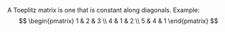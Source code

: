 A Toeplitz matrix is one that is constant along diagonals.
Example:
$$
\begin{pmatrix}
1 & 2 & 3 \\
4 & 1 & 2 \\
5 & 4 & 1
\end{pmatrix}
$$